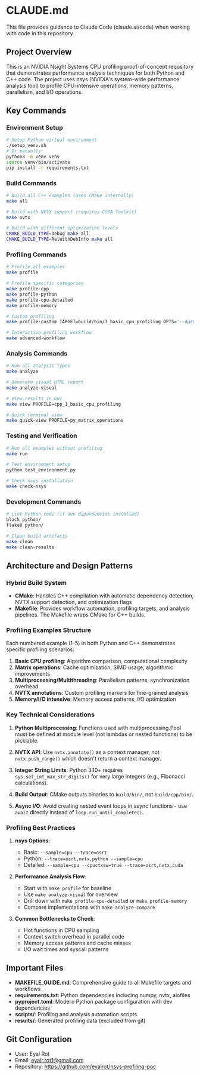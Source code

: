 # CLAUDE.md

This file provides guidance to Claude Code (claude.ai/code) when working with code in this repository.

## Project Overview

This is an NVIDIA Nsight Systems CPU profiling proof-of-concept repository that demonstrates performance analysis techniques for both Python and C++ code. The project uses nsys (NVIDIA's system-wide performance analysis tool) to profile CPU-intensive operations, memory patterns, parallelism, and I/O operations.

## Key Commands

### Environment Setup
```bash
# Setup Python virtual environment
./setup_venv.sh
# Or manually:
python3 -m venv venv
source venv/bin/activate
pip install -r requirements.txt
```

### Build Commands
```bash
# Build all C++ examples (uses CMake internally)
make all

# Build with NVTX support (requires CUDA Toolkit)
make nvtx

# Build with different optimization levels
CMAKE_BUILD_TYPE=Debug make all
CMAKE_BUILD_TYPE=RelWithDebInfo make all
```

### Profiling Commands
```bash
# Profile all examples
make profile

# Profile specific categories
make profile-cpp
make profile-python
make profile-cpu-detailed
make profile-memory

# Custom profiling
make profile-custom TARGET=build/bin/1_basic_cpu_profiling OPTS='--duration=10'

# Interactive profiling workflow
make advanced-workflow
```

### Analysis Commands
```bash
# Run all analysis types
make analyze

# Generate visual HTML report
make analyze-visual

# View results in GUI
make view PROFILE=cpp_1_basic_cpu_profiling

# Quick terminal view
make quick-view PROFILE=py_matrix_operations
```

### Testing and Verification
```bash
# Run all examples without profiling
make run

# Test environment setup
python test_environment.py

# Check nsys installation
make check-nsys
```

### Development Commands
```bash
# Lint Python code (if dev dependencies installed)
black python/
flake8 python/

# Clean build artifacts
make clean
make clean-results
```

## Architecture and Design Patterns

### Hybrid Build System
- **CMake**: Handles C++ compilation with automatic dependency detection, NVTX support detection, and optimization flags
- **Makefile**: Provides workflow automation, profiling targets, and analysis pipelines. The Makefile wraps CMake for C++ builds.

### Profiling Examples Structure
Each numbered example (1-5) in both Python and C++ demonstrates specific profiling scenarios:
1. **Basic CPU profiling**: Algorithm comparison, computational complexity
2. **Matrix operations**: Cache optimization, SIMD usage, algorithmic improvements
3. **Multiprocessing/Multithreading**: Parallelism patterns, synchronization overhead
4. **NVTX annotations**: Custom profiling markers for fine-grained analysis
5. **Memory/I/O intensive**: Memory access patterns, I/O optimization

### Key Technical Considerations

1. **Python Multiprocessing**: Functions used with multiprocessing.Pool must be defined at module level (not lambdas or nested functions) to be picklable.

2. **NVTX API**: Use `nvtx.annotate()` as a context manager, not `nvtx.push_range()` which doesn't return a context manager.

3. **Integer String Limits**: Python 3.10+ requires `sys.set_int_max_str_digits()` for very large integers (e.g., Fibonacci calculations).

4. **Build Output**: CMake outputs binaries to `build/bin/`, not `build/cpp/bin/`.

5. **Async I/O**: Avoid creating nested event loops in async functions - use `await` directly instead of `loop.run_until_complete()`.

### Profiling Best Practices

1. **nsys Options**:
   - Basic: `--sample=cpu --trace=osrt`
   - Python: `--trace=osrt,nvtx,python --sample=cpu`
   - Detailed: `--sample=cpu --cpuctxsw=true --trace=osrt,nvtx,cuda`

2. **Performance Analysis Flow**:
   - Start with `make profile` for baseline
   - Use `make analyze-visual` for overview
   - Drill down with `make profile-cpu-detailed` or `make profile-memory`
   - Compare implementations with `make analyze-compare`

3. **Common Bottlenecks to Check**:
   - Hot functions in CPU sampling
   - Context switch overhead in parallel code
   - Memory access patterns and cache misses
   - I/O wait times and syscall patterns

## Important Files

- **MAKEFILE_GUIDE.md**: Comprehensive guide to all Makefile targets and workflows
- **requirements.txt**: Python dependencies including numpy, nvtx, aiofiles
- **pyproject.toml**: Modern Python package configuration with dev dependencies
- **scripts/**: Profiling and analysis automation scripts
- **results/**: Generated profiling data (excluded from git)

## Git Configuration

- User: Eyal Rot
- Email: eyalr.rot1@gmail.com
- Repository: https://github.com/eyalrot/nsys-profiling-poc